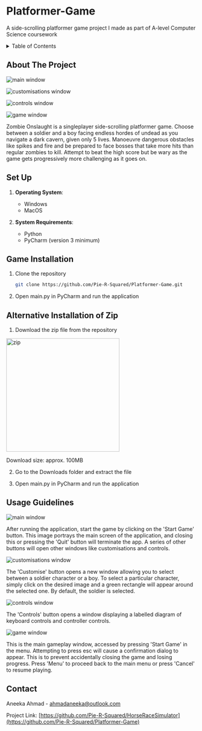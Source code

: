 # Platformer-Game
A side-scrolling platformer game project I made as part of A-level Computer Science coursework

<!-- TABLE OF CONTENTS -->
<details>
  <summary>Table of Contents</summary>
  <ol>
    <li><a href="#about-the-project">About The Project</a></li>
    <li><a href="#set-up">Set Up</a>
      <ul>
        <li><a href="#game-installation">Game Installation</a></li>
        <li><a href="#alternative-installation-of-zip">Zip Alternative Installation</a></li>
      </ul>
    </li>
    <li><a href="#usage-guidelines">Usage Guidelines</a></li>
    <li><a href="#contact">Contact</a></li>
  </ol>
</details>



<!-- ABOUT THE PROJECT -->
## About The Project

![main window](assets/main_menu.png)

![customisations window](assets/customisations_window.png)

![controls window](assets/controls_window.png)

![game window](assets/game_window.png)


Zombie Onslaught is a singleplayer side-scrolling platformer game. Choose between a soldier and a boy facing endless hordes of undead as you navigate a dark cavern, given only 5 lives. Manoeuvre dangerous obstacles like spikes and fire and be prepared to face bosses that take more hits than regular zombies to kill. Attempt to beat the high score but be wary as the game gets progressively more challenging as it goes on.

<!-- SETTING UP -->
## Set Up

1. **Operating System**:
   - Windows
   - MacOS

2. **System Requirements**:
   - Python
   - PyCharm (version 3 minimum)

## Game Installation

1. Clone the repository
   ```sh
   git clone https://github.com/Pie-R-Squared/Platformer-Game.git
   ```
2. Open main.py in PyCharm and run the application

## Alternative Installation of Zip

1. Download the zip file from the repository

<image src="assets/projectZipDownload.png" alt="zip" width="300"/>

Download size: approx. 100MB

2. Go to the Downloads folder and extract the file

3. Open main.py in PyCharm and run the application


<!-- USAGE EXAMPLES -->
## Usage Guidelines
![main window](assets/main_menu.png)

After running the application, start the game by clicking on the 'Start Game' button. This image portrays the main screen of the application, and closing this or pressing the 'Quit' button will terminate the app. A series of other buttons will open other windows like customisations and controls.

![customisations window](assets/customisations_window.png)

The 'Customise' button opens a new window allowing you to select between a soldier character or a boy. To select a particular character, simply click on the desired image and a green rectangle will appear around the selected one. By default, the soldier is selected.

![controls window](assets/controls_window.png)

The 'Controls' button opens a window displaying a labelled diagram of keyboard controls and controller controls.

![game window](assets/game_window.png)

This is the main gameplay window, accessed by pressing 'Start Game' in the menu. Attempting to press esc will cause a confirmation dialog to appear. This is to prevent accidentally closing the game and losing progress. Press 'Menu' to proceed back to the main menu or press 'Cancel' to resume playing.


<!-- CONTACT -->
## Contact

Aneeka Ahmad - ahmadaneeka@outlook.com

Project Link: [https://github.com/Pie-R-Squared/HorseRaceSimulator](https://github.com/Pie-R-Squared/Platformer-Game)
